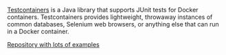 [Testcontainers](https://www.testcontainers.org/) is a Java library that supports JUnit tests for Docker containers. Testcontainers provides lightweight, 
throwaway instances of common databases, Selenium web browsers, or anything else 
that can run in a Docker container.

[Repository with lots of examples](https://github.com/testcontainers/testcontainers-java/tree/master/examples)


